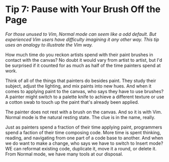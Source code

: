 Tip 7: Pause with Your Brush Off the Page
=========================================

_For those unused to Vim, Normal mode can seem like a odd default. But
experienced Vim users have difficulty imagining it any other way. This tip uses
an analogy to illustrate the Vim way._

How much time do you reckon artists spend with their paint brushes in contact
with the canvas? No doubt it would vary from artist to artist, but I'd be
surprised if it counted for as much as half of the time painters spend at work.

Think of all of the things that painters do besides paint. They study their
subject, adjust the lighting, and mix paints into new hues. And when it comes
to applying paint to the canvas, who says they have to use brushes? A painter
might switch to a palette knife to achieve a different texture or use a cotton
swab to touch up the paint that's already been applied.

The painter does not rest with a brush on the canvas. And so it is with Vim.
Normal mode is the natural resting state. The clue is in the name, really.

Just as painters spend a fraction of their time applying paint, programmers
spend a faction of their time composing code. More time is spent thinking,
reading, and navigating from one part of a code base to another. And when we do
want to make a change, who says we have to switch to Insert mode? WE can
reformat existing code, duplicate it, move it a round, or delete it. From
Normal mode, we have many tools at our disposal.
